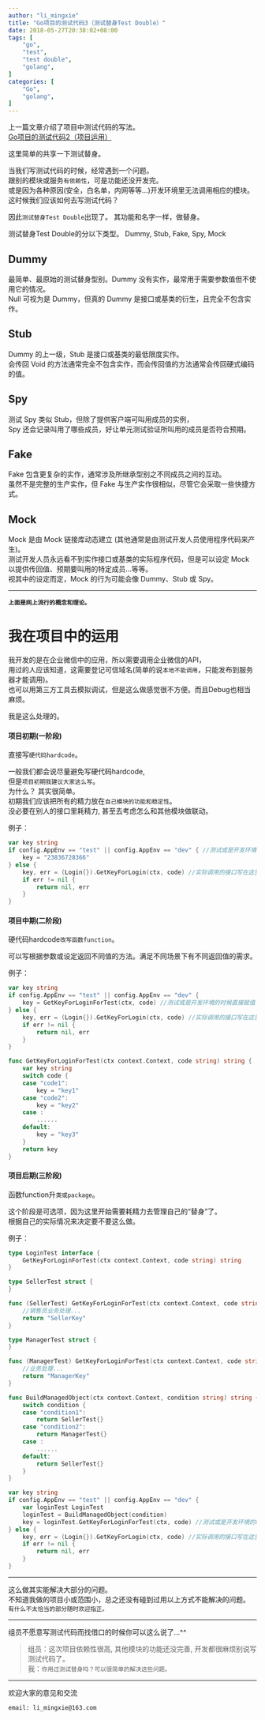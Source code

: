 ```yaml
---
author: "li_mingxie"
title: "Go项目的测试代码3（测试替身Test Double）"
date: 2018-05-27T20:38:02+08:00
tags: [
    "go",
    "test",
    "test double",
    "golang",
]
categories: [
    "Go",
    "golang",
]
---
```


上一篇文章介绍了项目中测试代码的写法。   
[Go项目的测试代码2（项目运用）](https://limingxie.github.io/go/my_go_test1/)
   
  
这里简单的共享一下测试替身。<!--more-->

当我们写测试代码的时候，经常遇到一个问题。  
跟别的模块或服务`有依赖性`，可是功能还没开发完。  
或是因为各种原因(安全，白名单，内网等等...)开发环境里无法调用相应的模块。  
这时候我们应该如何去写测试代码？

因此`测试替身Test Double`出现了。
其功能和名字一样，做替身。

测试替身Test Double的分以下类型。 
Dummy, Stub, Fake, Spy, Mock

## Dummy
最简单、最原始的测试替身型别。Dummy 没有实作，最常用于需要参数值但不使用它的情况。  
Null 可视为是 Dummy，但真的 Dummy 是接口或基类的衍生，且完全不包含实作。

## Stub
Dummy 的上一级，Stub 是接口或基类的最低限度实作。  
会传回 Void 的方法通常完全不包含实作，而会传回值的方法通常会传回硬式编码的值。

## Spy
测试 Spy 类似 Stub，但除了提供客户端可叫用成员的实例，  
Spy 还会记录叫用了哪些成员，好让单元测试验证所叫用的成员是否符合预期。

## Fake
Fake 包含更复杂的实作，通常涉及所继承型别之不同成员之间的互动。  
虽然不是完整的生产实作，但 Fake 与生产实作很相似，尽管它会采取一些快捷方式。

## Mock
Mock 是由 Mock 链接库动态建立 (其他通常是由测试开发人员使用程序代码来产生)。  
测试开发人员永远看不到实作接口或基类的实际程序代码，但是可以设定 Mock 以提供传回值、预期要叫用的特定成员...等等。  
视其中的设定而定，Mock 的行为可能会像 Dummy、Stub 或 Spy。

-----

**`上面是网上流行的概念和理论。`**


#  我在项目中的运用

我开发的是在企业微信中的应用，所以需要调用企业微信的API，  
用过的人应该知道，这需要登记可信域名(简单的说`本地不能调用`，只能发布到服务器才能调用)。  
也可以用第三方工具去模拟调试，但是这么做感觉很不方便。而且Debug也相当麻烦。

我是这么处理的。

#### **项目初期(一阶段)**

直接写`硬代码hardcode`。

一般我们都会说尽量避免写硬代码hardcode,   
但是`项目初期我建议大家这么写`。  
为什么？ 其实很简单。  
初期我们应该把所有的精力放在`自己模块的功能和稳定性`。  
没必要在别人的接口里耗精力, 甚至去考虑怎么和其他模块做联动。  

例子：
```go
var key string
if config.AppEnv == "test" || config.AppEnv == "dev" { //测试或是开发环境的时候直接赋值
	key = "23836728366"
} else {
	key, err = (Login{}).GetKeyForLogin(ctx, code) //实际调用的接口写在这里
	if err != nil {
		return nil, err
	}
}
```

#### **项目中期(二阶段)**

硬代码hardcode`改写函数function`。

可以写根据参数或设定返回不同值的方法。满足不同场景下有不同返回值的需求。

例子：
```go
var key string
if config.AppEnv == "test" || config.AppEnv == "dev" { 
	key = GetKeyForLoginForTest(ctx, code) //测试或是开发环境的时候直接赋值
} else {
	key, err = (Login{}).GetKeyForLogin(ctx, code) //实际调用的接口写在这里
	if err != nil {
		return nil, err
	}
}
```

```go
func GetKeyForLoginForTest(ctx context.Context, code string) string {
	var key string
	switch code {
	case "code1":
		key = "key1"
	case "code2":
		key = "key2"
	case :
		......
	default:
		key = "key3"
	}
	return key
}
```

#### **项目后期(三阶段)**

函数function升`类或package`。

这个阶段是可选项，因为这里开始需要耗精力去管理自己的“替身”了。  
根据自己的实际情况来决定要不要这么做。

例子：
```go
type LoginTest interface {
	GetKeyForLoginForTest(ctx context.Context, code string) string
}

type SellerTest struct {
}

func (SellerTest) GetKeyForLoginForTest(ctx context.Context, code string) string {
	//销售员业务处理...
	return "SellerKey"
}

type ManagerTest struct {
}

func (ManagerTest) GetKeyForLoginForTest(ctx context.Context, code string) string {
	//业务处理...
	return "ManagerKey"
}

func BuildManagedObject(ctx context.Context, condition string) string {
	switch condition {
	case "condition1":
		return SellerTest{}
	case "condition2":
		return ManagerTest{}
	case :
		......
	default:
		return SellerTest{}
	}
}
```

```go
var key string
if config.AppEnv == "test" || config.AppEnv == "dev" { 
	var loginTest LoginTest
	loginTest = BuildManagedObject(condition)
	key = loginTest.GetKeyForLoginForTest(ctx, code) //测试或是开发环境的时候直接赋值
} else {
	key, err = (Login{}).GetKeyForLogin(ctx, code) //实际调用的接口写在这里
	if err != nil {
		return nil, err
	}
}
```
-----

这么做其实能解决大部分的问题。  
不知道我做的项目小或范围小，总之还没有碰到过用以上方式不能解决的问题。  
`有什么不太恰当的部分随时欢迎指正。`

-----

组员不愿意写测试代码而找借口的时候你可以这么说了...^^

> 组员：这次项目依赖性很高, 其他模块的功能还没完善, 开发都很麻烦别说写测试代码了。    
> 我：`你用过测试替身吗？可以很简单的解决这些问题。`

----------------------------------------------
欢迎大家的意见和交流

`email: li_mingxie@163.com`